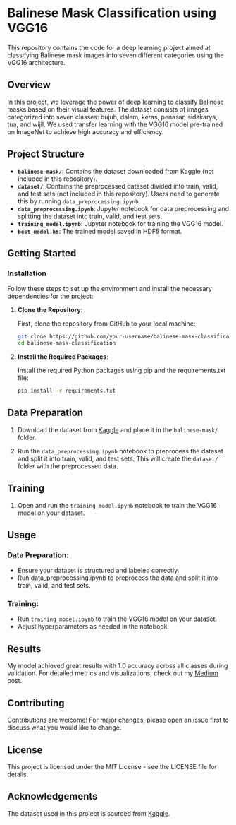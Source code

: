 # Balinese Mask Classification using VGG16

This repository contains the code for a deep learning project aimed at classifying Balinese mask images into seven different categories using the VGG16 architecture.

## Overview

In this project, we leverage the power of deep learning to classify Balinese masks based on their visual features. The dataset consists of images categorized into seven classes: bujuh, dalem, keras, penasar, sidakarya, tua, and wijil. We used transfer learning with the VGG16 model pre-trained on ImageNet to achieve high accuracy and efficiency.

## Project Structure

- **`balinese-mask/`**: Contains the dataset downloaded from Kaggle (not included in this repository).
- **`dataset/`**: Contains the preprocessed dataset divided into train, valid, and test sets (not included in this repository). Users need to generate this by running `data_preprocessing.ipynb`.
- **`data_preprocessing.ipynb`**: Jupyter notebook for data preprocessing and splitting the dataset into train, valid, and test sets.
- **`training_model.ipynb`**: Jupyter notebook for training the VGG16 model.
- **`best_model.h5`**: The trained model saved in HDF5 format.

## Getting Started

### Installation

Follow these steps to set up the environment and install the necessary dependencies for the project:

1. **Clone the Repository**:

   First, clone the repository from GitHub to your local machine:

   ```bash
   git clone https://github.com/your-username/balinese-mask-classification.git
   cd balinese-mask-classification

2. **Install the Required Packages**:

   Install the required Python packages using pip and the requirements.txt file:

   ```bash
   pip install -r requirements.txt

## Data Preparation

1. Download the dataset from [Kaggle](https://www.kaggle.com/datasets/suryapradana/balinese-mask) and place it in the       `balinese-mask/` folder.

2. Run the `data_preprocessing.ipynb` notebook to preprocess the dataset and split it into train, valid, and test sets. This will create the `dataset/` folder with the preprocessed data.

## Training

1. Open and run the `training_model.ipynb` notebook to train the VGG16 model on your dataset.

## Usage

### Data Preparation:

- Ensure your dataset is structured and labeled correctly.
- Run data_preprocessing.ipynb to preprocess the data and split it into train, valid, and test sets.

### Training:

- Run `training_model.ipynb` to train the VGG16 model on your dataset.
- Adjust hyperparameters as needed in the notebook.

## Results
My model achieved great results with 1.0 accuracy across all classes during validation. For detailed metrics and visualizations, check out my [Medium](https://medium.com/p/21f56b9b0c7b) post.

## Contributing
Contributions are welcome! For major changes, please open an issue first to discuss what you would like to change.

## License
This project is licensed under the MIT License - see the LICENSE file for details.

## Acknowledgements
The dataset used in this project is sourced from [Kaggle](https://www.kaggle.com/datasets/suryapradana/balinese-mask).
